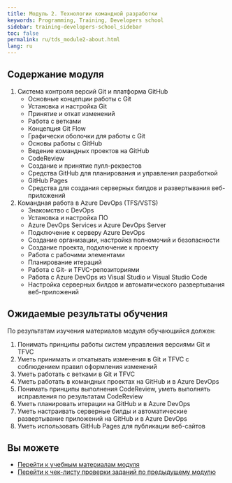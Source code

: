 ```yaml
---
title: Модуль 2. Технологии командной разработки
keywords: Programming, Training, Developers school
sidebar: training-developers-school_sidebar
toc: false
permalink: ru/tds_module2-about.html
lang: ru
---
```


## Содержание модуля

1. Система контроля версий Git и платформа GitHub
    * Основные концепции работы с Git
    * Установка и настройка Git
    * Принятие и откат изменений
    * Работа с ветками
    * Концепция Git Flow
    * Графически оболочки для работы с Git
    * Основы работы с GitHub
    * Ведение командных проектов на GitHub
    * CodeReview
    * Создание и принятие пулл-реквестов
    * Средства GitHub для планирования и управления разработкой
    * GitHub Pages
    * Средства для создания серверных билдов и развертывания веб-приложений
2. Командная работа в Azure DevOps (TFS/VSTS)
    * Знакомство с DevOps
    * Установка и настройка ПО
    * Azure DevOps Services и Azure DevOps Server
    * Подключение к серверу Azure DevOps
    * Создание организации, настройка полномочий и безопасности
    * Создание проекта, подключение к проекту
    * Работа с рабочими элементами
    * Планирование итераций
    * Работа с Git- и TFVC-репозиториями
    * Работа с Azure DevOps из Visual Studio и Visual Studio Code 
    * Настройка серверных билдов и автоматического развертывания веб-приложений


## Ожидаемые результаты обучения

По результатам изучения материалов модуля обучающийся должен:
1. Понимать принципы работы систем управления версиями Git и TFVC
2. Уметь принимать и откатывать изменения в Git и TFVC с соблюдением правил оформления изменений
3. Уметь работать с ветками в Git и TFVC
4. Уметь работать в командных проектах на GitHub и в Azure DevOps
5. Понимать принципы выполнения CodeReview, уметь выполнять исправления по результатам CodeReview
6. Уметь планировать итерации на GitHub и в Azure DevOps
7. Уметь настраивать серверные билды и автоматические развертывание приложений на GitHub и в Azure DevOps
8. Уметь использовать GitHub Pages для публикации веб-сайтов

## Вы можете

* [Перейти к учебным материалам модуля](tds_module2-learn.html) <i class="fa fa-arrow-right" aria-hidden="true"></i>
* [Перейти к чек-листу проверки заданий по предыдущему модулю](tds_module1-check-list.html) <i class="fa fa-arrow-up" aria-hidden="true"></i>
